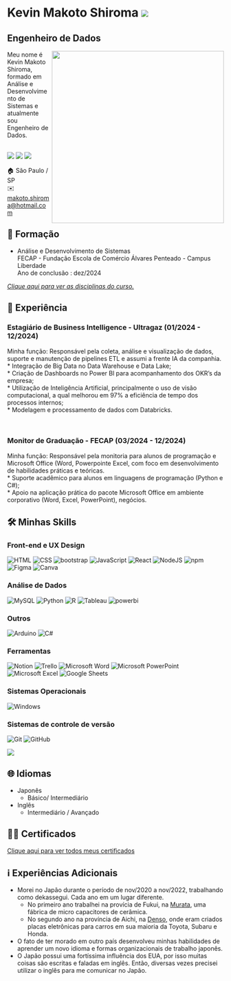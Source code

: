 # Kevin Makoto Shiroma  ![](https://komarev.com/ghpvc/?username=KevinShiroma&color=blueviolet&style=for-the-badge)
## Engenheiro de Dados 

<img src="https://raw.githubusercontent.com/MicaelliMedeiros/micaellimedeiros/master/image/computer-illustration.png" min-width="400px" max-width="400px" width="400px" align="right">

<p align="left"> 
Meu nome é Kevin Makoto Shiroma, formado em Análise e Desenvolvimento de Sistemas e atualmente sou Engenheiro de Dados. <br><br>
<!-- Meu título (cargo) pode parecer confuso por misturar duas áreas completamente diferentes. No início dos meus estudos eu iniciei pelo desenvolvimento
front-end, por isso você verá aqui diversos repositórios de websites. Inclusive para me aperfeiçoar na área, eu concluí uma certificação em UX Design pela Google. <br><br>
Porém, conforme fui entendendo a dinâmica do mercado de trabalho entendi que estava melhor para a área de dados, então acabei migrando de UX Design e front-end para me tornar Analista de Dados. -->
</p>

<p align="left">
  <a href="https://www.linkedin.com/in/kevinmakotos/" alt="LinkedIn">
  <img src="https://img.shields.io/badge/LinkedIn-0077B5?style=for-the-badge&logo=linkedin&logoColor=white" /></a>

  <a href="https://wa.me/5511911171995" alt="WhatsApp">
  <img src="https://img.shields.io/badge/WhatsApp-25D366?style=for-the-badge&logo=whatsapp&logoColor=white"/></a>

  <a href="mailto:makoto.shiroma@hotmail.com" alt="outlook">
  <img src="https://img.shields.io/badge/Microsoft_Outlook-0078D4?style=for-the-badge&logo=microsoft-outlook&logoColor=white"/></a>
 
 

</p>

:house:   São Paulo / SP <br>
:envelope:  makoto.shiroma@hotmail.com

## :school: Formação
* Análise e Desenvolvimento de Sistemas <br>
FECAP - Fundação Escola de Comércio Álvares Penteado - Campus Liberdade <br>
Ano de conclusão : dez/2024

[_Clique aqui para ver as disciplinas do curso._](https://github.com/KevinShiroma/curriculo/blob/main/Disciplinas-ADS.md) <br>

## :briefcase: Experiência
### Estagiário de Business Intelligence - Ultragaz (01/2024 - 12/2024) <br>
Minha função:
Responsável pela coleta, análise e visualização de dados, suporte e manutenção de pipelines ETL e assumi a frente IA da companhia. <br>
    * Integração de Big Data no Data Warehouse e Data Lake;  <br>
    * Criação de Dashboards no Power Bl para acompanhamento dos OKR’s da empresa; <br>
    * Utilização de Inteligência Artificial, principalmente o uso de visão computacional, a 
qual melhorou em 97% a eficiência de tempo dos processos internos; <br>
    * Modelagem e processamento de dados com Databricks. <br>

  <br>

### Monitor de Graduação - FECAP (03/2024 - 12/2024) <br>
Minha função:
Responsável pela monitoria para alunos de programação e Microsoft Office (Word, Powerpointe Excel, com foco em desenvolvimento de habilidades práticas e teóricas. <br>
    * Suporte acadêmico para alunos em linguagens de programação (Python e C#);  <br>
    * Apoio na aplicação prática do pacote Microsoft Office em ambiente corporativo (Word,
Excel, PowerPoint), negócios. <br>
    

## :hammer_and_wrench: Minhas Skills 

### Front-end e UX Design
<div>  
  <img src="https://img.shields.io/badge/HTML5-E34F26?style=for-the-badge&logo=html5&logoColor=white" title="HTML5" alt="HTML" />
  <img src="https://img.shields.io/badge/CSS3-1572B6?style=for-the-badge&logo=css3&logoColor=white"  title="CSS3" alt="CSS" />
  <img src="https://img.shields.io/badge/Bootstrap-563D7C?style=for-the-badge&logo=bootstrap&logoColor=white"  title="bootstrap" alt="bootstrap" />
  <img src="https://img.shields.io/badge/JavaScript-F7DF1E?style=for-the-badge&logo=javascript&logoColor=black" title="JavaScript" alt="JavaScript" />
  <img src="https://img.shields.io/badge/React-20232A?style=for-the-badge&logo=react&logoColor=61DAFB" title="React" alt="React" />
  <img src="https://img.shields.io/badge/Node.js-43853D?style=for-the-badge&logo=node.js&logoColor=white" title="NodeJS" alt="NodeJS" />
  <img src="https://img.shields.io/badge/npm-CB3837?style=for-the-badge&logo=npm&logoColor=white" title="npm" alt="npm" />
  <img src="https://img.shields.io/badge/figma-%23F24E1E.svg?style=for-the-badge&logo=figma&logoColor=white" title="Figma" alt="Figma" />
  <img src="https://img.shields.io/badge/Canva-%2300C4CC.svg?style=for-the-badge&logo=Canva&logoColor=white" title="Canva" alt="Canva" />

  

  ### Análise de Dados
  <img src="https://img.shields.io/badge/MySQL-00000F?style=for-the-badge&logo=mysql&logoColor=white" title="MySQL"  alt="MySQL" />
  <img src="https://img.shields.io/badge/Python-14354C?style=for-the-badge&logo=python&logoColor=white" title="Python"  alt="Python" />
  <img src="https://img.shields.io/badge/R-276DC3?style=for-the-badge&logo=r&logoColor=white" title="R"  alt="R" />
  <img src="https://img.shields.io/badge/Tableau-E97627?style=for-the-badge&logo=Tableau&logoColor=white" title="Tableau"  alt="Tableau" />
  <img src="https://img.shields.io/badge/PowerBI-F2C811?style=for-the-badge&logo=Power%20BI&logoColor=white" title="powerbi"  alt="powerbi" />
  

  ### Outros
  <img src="https://img.shields.io/badge/-Arduino-00979D?style=for-the-badge&logo=Arduino&logoColor=white" title="Arduino"  alt="Arduino" />
  <img src="https://img.shields.io/badge/C%23-239120?style=for-the-badge&logo=c-sharp&logoColor=white" title="C#"  alt="C#" />

</div>


### Ferramentas
![Notion](https://img.shields.io/badge/Notion-000000?style=for-the-badge&logo=notion&logoColor=white)
![Trello](https://img.shields.io/badge/Trello-%23026AA7.svg?style=for-the-badge&logo=Trello&logoColor=white)
![Microsoft Word](https://img.shields.io/badge/Microsoft_Word-2B579A?style=for-the-badge&logo=microsoft-word&logoColor=white)
![Microsoft PowerPoint](https://img.shields.io/badge/Microsoft_PowerPoint-B7472A?style=for-the-badge&logo=microsoft-powerpoint&logoColor=white)
![Microsoft Excel](https://img.shields.io/badge/Microsoft_Excel-217346?style=for-the-badge&logo=microsoft-excel&logoColor=white)
![Google Sheets](https://img.shields.io/badge/Google%20Sheets-34A853?style=for-the-badge&logo=google-sheets&logoColor=white)




### Sistemas Operacionais
![Windows](https://img.shields.io/badge/Windows-0078D6?style=for-the-badge&logo=windows&logoColor=white)

### Sistemas de controle de versão
![Git](https://img.shields.io/badge/git-%23F05033.svg?style=for-the-badge&logo=git&logoColor=white)
![GitHub](https://img.shields.io/badge/github-%23121011.svg?style=for-the-badge&logo=github&logoColor=white)

[![](https://github-readme-stats.vercel.app/api/top-langs/?username=KevinShiroma&layout=compact&theme=vision-friendly-dark)](https://github.com/KevinShiroma/github-readme-stats)


## :globe_with_meridians: Idiomas
* Japonês
  * Básico/ Intermediário
* Inglês
  * Intermediário / Avançado 

## :man_student: Certificados 
[Clique aqui para ver todos meus certificados](https://github.com/KevinShiroma/KevinShiroma/tree/main/certificados)
<br>

<!--
## Cursos Completos

### Cursos Técnicos
* Lógica da Programação em C# - Udemy ([Certificado](https://github.com/KevinShiroma/curriculo/blob/main/certificados/logica-programacao.pdf))
* HTML e CSS para Iniciantes - Origamid ([Certificado](https://github.com/KevinShiroma/curriculo/blob/main/certificados/html-css-iniciantes.pdf))
* CSS Flexbox - Origamid              ([Certificado](https://github.com/KevinShiroma/curriculo/blob/main/certificados/css-flexbox.pdf))
* Bootstrap 4 - Origamid               ([Certificado](https://github.com/KevinShiroma/curriculo/blob/main/certificados/boostrap.pdf))
* JavsScript ES6 - Origamid               ([Certificado](https://github.com/KevinShiroma/curriculo/blob/main/certificados/javascript.pdf))
* UI Design Avançado - Origamid        ([Certificado](https://github.com/KevinShiroma/curriculo/blob/main/certificados/ui-design-avancado.pdf))
* Fundamentos do Design da Experiência do Usuário (UX) - Google ([Certificado](https://coursera.org/share/4b77ce35c552288037372f4031a1972e))
* Iniciar o processo de design de UX: Criar empatia, Definir e Idealizar - Google ([Certificado](https://www.coursera.org/account/accomplishments/verify/NZ8VPN8D7Y5J))
* Criar Wireframes e Protótipos de Baixa Fidelidade - Google ([Certificado](https://github.com/KevinShiroma/curriculo/blob/main/certificados/ux-design-wireframes.pdf))
* Conduzir Pesquisas de UX e testar os primeiros conceitos - Google ([Certificado](https://github.com/KevinShiroma/curriculo/blob/main/certificados/ux-design-pesquisa.pdf))
* Criar designs e protótipos de alta fidelidade no Figma - Google ([Certificado](https://github.com/KevinShiroma/KevinShiroma/blob/main/certificados/ux-prototipo.pdf))
* Web design responsivo em Adobe XD - Google ([Certificado](https://github.com/KevinShiroma/KevinShiroma/blob/main/certificados/ux-adobe-web.pdf))

### Softskills
* Formação em Liderança - Conquer ([Certificado](https://github.com/KevinShiroma/curriculo/blob/main/certificados/conquer-certificado-lideran%C3%A7a.pdf))


## Eventos 
* Imersão Jornada Para o Futuro Para desenvolvimento das SoftSkills (Cia de Talentos) ( [Certificado](https://github.com/KevinShiroma/curriculo/blob/main/certificados/soft-skills.pdf) )
* Imersão Tech - Desenvolvimento das SoftSkills para pessoas do setor da T.I (Cia de Talentos) ( [Certificado](https://github.com/KevinShiroma/curriculo/blob/main/certificados/Imers%C3%A3o%20Tech%20Agosto_Kevin%20Makoto%20Shiroma.pdf) )
* Bayer Day - Evento presencial na sede da Bayer ([Certificado](https://github.com/KevinShiroma/curriculo/blob/main/certificados/Evento%20Presencial%20Bayer%20-%20Agosto_Kevin%20Makoto%20Shiroma.pdf))
-->


## :information_source: Experiências Adicionais
* Morei no Japão durante o período de nov/2020 a nov/2022, trabalhando como dekassegui. Cada ano em um lugar diferente. <br>
    * No primeiro ano trabalhei na provícia de Fukui, na [Murata](https://www.murata.com/en-us), uma fábrica de micro capacitores de cerâmica.  <br>
    * No segundo ano na província de Aichi, na [Denso](https://www.denso.com/br/pt/), onde eram criados placas eletrônicas para carros em sua maioria da Toyota, Subaru e Honda. <br>
* O fato de ter morado em outro país desenvolveu minhas habilidades de aprender um novo idioma e formas organizacionais de trabalho japonês.
* O Japão possui uma fortíssima influência dos EUA, por isso muitas coisas são escritas e faladas em inglês. Então, diversas vezes precisei utilizar o inglês para me comunicar no Japão.




